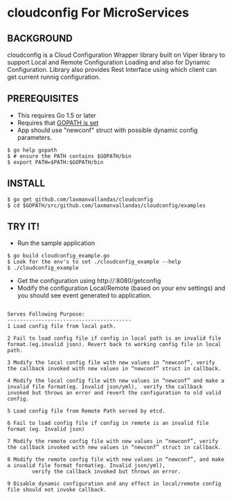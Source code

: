 cloudconfig For MicroServices
=============================

BACKGROUND
-------------
cloudconfig is a Cloud Configuration Wrapper library built on Viper library to support Local and Remote Configuration Loading and also for Dynamic Configuration.
Library also provides Rest Interface using which client can get current runnig configuration.



PREREQUISITES
-------------

- This requires Go 1.5 or later
- Requires that [GOPATH is set](https://golang.org/doc/code.html#GOPATH)
- App should use "newconf" struct with possible dynamic config parameters.
```
$ go help gopath
$ # ensure the PATH contains $GOPATH/bin
$ export PATH=$PATH:$GOPATH/bin
```

INSTALL
-------

```
$ go get github.com/laxmanvallandas/cloudconfig
$ cd $GOPATH/src/github.com/laxmanvallandas/cloudconfig/examples

```

TRY IT!
-------

- Run the sample application

```
$ go build cloudconfig_example.go
$ Look for the env's to set ./cloudconfig_example --help
$ ./cloudconfig_example
```

- Get the configuration using http://<ip>:8080/getconfig
- Modify the configuration Local/Remote (based on your env settings) and you should see event generated to application.

```

Serves Following Purpose:
----------------------------------------
1 Load config file from local path.

2 Fail to load config file if config in local path is an invalid file format.(eg.invalid json). Revert back to working config file in local path.

3 Modify the local config file with new values in “newconf”, verify the callback invoked with new values in “newconf” struct in callback.

4 Modify the local config file with new values in “newconf” and make a invalid file format(eg. Invalid json/yml),  verify the callback invoked but throws an error and revert the configuration to old valid config.

5 Load config file from Remote Path served by etcd.

6 Fail to load config file if config in remote is an invalid file format (eg. Invalid json)

7 Modify the remote config file with new values in “newconf”, verify the callback invoked with new values in “newconf” struct in callback.

8 Modify the remote config file with new values in “newconf”, and make a invalid file format format(eg. Invalid json/yml), 
        verify the callback invoked but throws an error.

9 Disable dynamic configuration and any effect in local/remote config file should not invoke callback.


```
